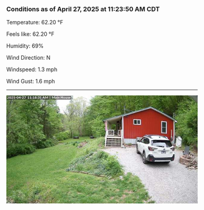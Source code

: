 ### Conditions as of April 27, 2025 at 11:23:50 AM CDT 

Temperature: 62.20 &deg;F

Feels like: 62.20 &deg;F

Humidity: 69%

Wind Direction: N

Windspeed: 1.3 mph

Wind Gust: 1.6 mph

---

<img src="./images/latest.jpeg"/>


